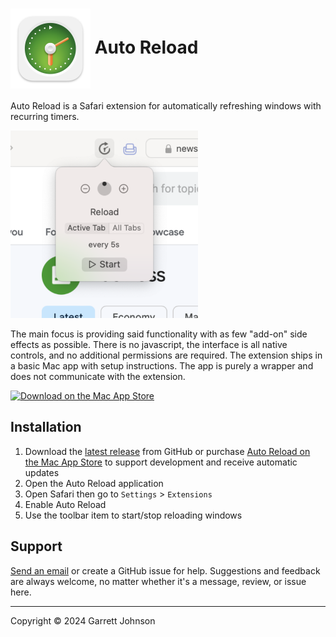 <h1>
<img src="AutoReload/Assets.xcassets/AppIcon.appiconset/icon_128x128@2x.png" height="128" width="128" alt="Auto Reload Icon" align="center" />
Auto Reload
</h1>

Auto Reload is a Safari extension for automatically refreshing windows with recurring timers.

<img src="AutoReload/Assets.xcassets/AppPanel3.imageset/get.started.3@3x.png" height="300" width="300" alt="Auto Reload Thumbnail" />

The main focus is providing said functionality with as few "add-on" side effects as possible.
There is no javascript, the interface is all native controls, and no additional permissions are required.
The extension ships in a basic Mac app with setup instructions.
The app is purely a wrapper and does not communicate with the extension.

<a href="https://apps.apple.com/app/apple-store/id1437349439?pt=106763870&ct=GitHub&mt=8"><img src="https://devsci.net/images/download-on-the-mac-app-store-black.svg" alt="Download on the Mac App Store" width="268" height="72" /></a>

Installation
------------

1. Download the [latest release](https://github.com/garrettrayj/auto-reload/releases/latest) from GitHub or purchase [Auto Reload on the Mac App Store](https://apps.apple.com/app/apple-store/id1437349439?pt=106763870&ct=GitHub&mt=8) to support development and receive automatic updates
2. Open the Auto Reload application
3. Open Safari then go to `Settings` > `Extensions`
4. Enable Auto Reload
5. Use the toolbar item to start/stop reloading windows


Support
-------

[Send an email](mailto:garrett@devsci.net) or create a GitHub issue for help. Suggestions and feedback are always welcome, no matter whether it's a message, review, or issue here.

-------------------------------------
Copyright &copy; 2024 Garrett Johnson
